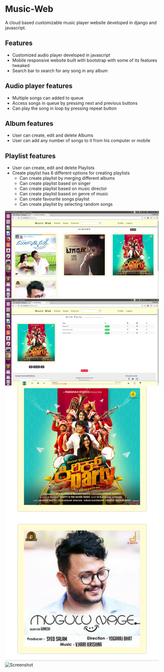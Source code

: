# Music-Web
A cloud based customizable music player website developed in django and javascript.

## Features
* Customized audio player developed in javascript
* Mobile responsive website built with bootstrap with some of its features tweaked
* Search bar to search for any song in any album

## Audio player features
* Multiple songs can added to queue
* Access songs in queue by pressing next and previous buttons
* Can play the song in loop by pressing repeat button

## Album features
* User can create, edit and delete Albums
* User can add any number of songs to it from his computer or mobile

## Playlist features
* User can create, edit and delete Playlists
* Create playlist has 6 different options for creating playlists
  - Can create playlist by merging different albums
  - Can create playlist based on singer
  - Can create playlist based on music director
  - Can create playlist based on genre of music
  - Can create favourite songs playlist
  - Can create playlist by selecting random songs
  
![Screenshot](screenshots/musicweb.png)
![Screenshot](screenshots/player.png)
![Screenshot](screenshots/musicweb_mobile.png)
![Screenshot](screenshots/palyer_mobile.png)

